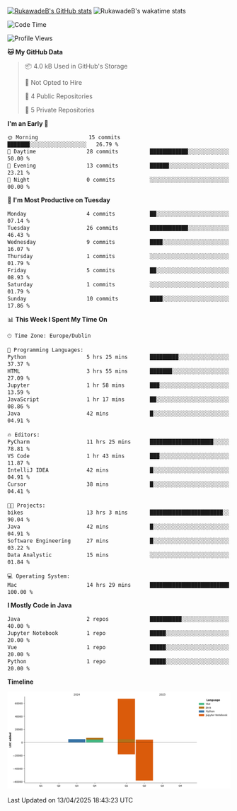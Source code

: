 
[![RukawadeB's GitHub stats](https://github-readme-stats.vercel.app/api?username=RukawadeB&hide=prs&show_icons=true&theme=omni)](https://github.com/anuraghazra/github-readme-stats)
![RukawadeB's wakatime stats](https://github-readme-stats.vercel.app/api/wakatime?username=RukawadeB)

<!--START_SECTION:waka-->
![Code Time](http://img.shields.io/badge/Code%20Time-406%20hrs%2046%20mins-blue)

![Profile Views](http://img.shields.io/badge/Profile%20Views-16-blue)

**🐱 My GitHub Data** 

> 📦 4.0 kB Used in GitHub's Storage 
 > 
> 🚫 Not Opted to Hire
 > 
> 📜 4 Public Repositories 
 > 
> 🔑 5 Private Repositories 
 > 
**I'm an Early 🐤** 

```text
🌞 Morning                15 commits          ███████░░░░░░░░░░░░░░░░░░   26.79 % 
🌆 Daytime                28 commits          ████████████░░░░░░░░░░░░░   50.00 % 
🌃 Evening                13 commits          ██████░░░░░░░░░░░░░░░░░░░   23.21 % 
🌙 Night                  0 commits           ░░░░░░░░░░░░░░░░░░░░░░░░░   00.00 % 
```
📅 **I'm Most Productive on Tuesday** 

```text
Monday                   4 commits           ██░░░░░░░░░░░░░░░░░░░░░░░   07.14 % 
Tuesday                  26 commits          ████████████░░░░░░░░░░░░░   46.43 % 
Wednesday                9 commits           ████░░░░░░░░░░░░░░░░░░░░░   16.07 % 
Thursday                 1 commits           ░░░░░░░░░░░░░░░░░░░░░░░░░   01.79 % 
Friday                   5 commits           ██░░░░░░░░░░░░░░░░░░░░░░░   08.93 % 
Saturday                 1 commits           ░░░░░░░░░░░░░░░░░░░░░░░░░   01.79 % 
Sunday                   10 commits          ████░░░░░░░░░░░░░░░░░░░░░   17.86 % 
```


📊 **This Week I Spent My Time On** 

```text
🕑︎ Time Zone: Europe/Dublin

💬 Programming Languages: 
Python                   5 hrs 25 mins       █████████░░░░░░░░░░░░░░░░   37.37 % 
HTML                     3 hrs 55 mins       ███████░░░░░░░░░░░░░░░░░░   27.09 % 
Jupyter                  1 hr 58 mins        ███░░░░░░░░░░░░░░░░░░░░░░   13.59 % 
JavaScript               1 hr 17 mins        ██░░░░░░░░░░░░░░░░░░░░░░░   08.86 % 
Java                     42 mins             █░░░░░░░░░░░░░░░░░░░░░░░░   04.91 % 

🔥 Editors: 
PyCharm                  11 hrs 25 mins      ████████████████████░░░░░   78.81 % 
VS Code                  1 hr 43 mins        ███░░░░░░░░░░░░░░░░░░░░░░   11.87 % 
IntelliJ IDEA            42 mins             █░░░░░░░░░░░░░░░░░░░░░░░░   04.91 % 
Cursor                   38 mins             █░░░░░░░░░░░░░░░░░░░░░░░░   04.41 % 

🐱‍💻 Projects: 
bikes                    13 hrs 3 mins       ███████████████████████░░   90.04 % 
Java                     42 mins             █░░░░░░░░░░░░░░░░░░░░░░░░   04.91 % 
Software Engineering     27 mins             █░░░░░░░░░░░░░░░░░░░░░░░░   03.22 % 
Data Analystic           15 mins             ░░░░░░░░░░░░░░░░░░░░░░░░░   01.84 % 

💻 Operating System: 
Mac                      14 hrs 29 mins      █████████████████████████   100.00 % 
```

**I Mostly Code in Java** 

```text
Java                     2 repos             ██████████░░░░░░░░░░░░░░░   40.00 % 
Jupyter Notebook         1 repo              █████░░░░░░░░░░░░░░░░░░░░   20.00 % 
Vue                      1 repo              █████░░░░░░░░░░░░░░░░░░░░   20.00 % 
Python                   1 repo              █████░░░░░░░░░░░░░░░░░░░░   20.00 % 
```



**Timeline**

![Lines of Code chart](https://raw.githubusercontent.com/RukawadeB/RukawadeB/main/assets/bar_graph.png)


 Last Updated on 13/04/2025 18:43:23 UTC
<!--END_SECTION:waka-->



